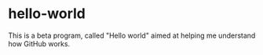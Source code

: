 # hello-world
This is a beta program, called "Hello world" aimed at helping me understand how GitHub works.
